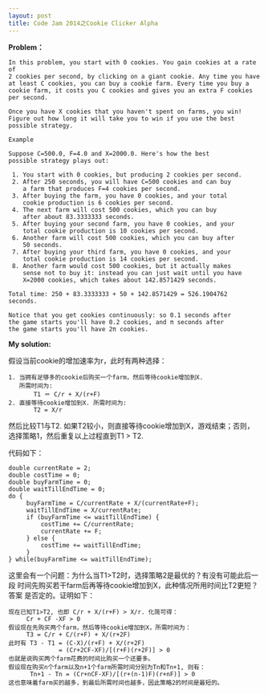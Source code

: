 ```yaml
---
layout: post
title: Code Jam 2014之Cookie Clicker Alpha
---
```


**Problem：**

    In this problem, you start with 0 cookies. You gain cookies at a rate of 
    2 cookies per second, by clicking on a giant cookie. Any time you have 
    at least C cookies, you can buy a cookie farm. Every time you buy a 
    cookie farm, it costs you C cookies and gives you an extra F cookies 
    per second.

    Once you have X cookies that you haven't spent on farms, you win! 
    Figure out how long it will take you to win if you use the best 
    possible strategy.

    Example

    Suppose C=500.0, F=4.0 and X=2000.0. Here's how the best 
    possible strategy plays out:

     1. You start with 0 cookies, but producing 2 cookies per second.
     2. After 250 seconds, you will have C=500 cookies and can buy 
        a farm that produces F=4 cookies per second.
     3. After buying the farm, you have 0 cookies, and your total 
        cookie production is 6 cookies per second.
     4. The next farm will cost 500 cookies, which you can buy 
        after about 83.3333333 seconds.
     5. After buying your second farm, you have 0 cookies, and your 
        total cookie production is 10 cookies per second.
     6. Another farm will cost 500 cookies, which you can buy after
        50 seconds.
     7. After buying your third farm, you have 0 cookies, and your 
        total cookie production is 14 cookies per second.
     8. Another farm would cost 500 cookies, but it actually makes 
        sense not to buy it: instead you can just wait until you have 
        X=2000 cookies, which takes about 142.8571429 seconds.
    
    Total time: 250 + 83.3333333 + 50 + 142.8571429 = 526.1904762 
    seconds.
    
    Notice that you get cookies continuously: so 0.1 seconds after 
    the game starts you'll have 0.2 cookies, and π seconds after 
    the game starts you'll have 2π cookies.

**My solution:**
<!-- more -->

假设当前cookie的增加速率为r，此时有两种选择：

    1. 当拥有足够多的cookie后购买一个farm，然后等待cookie增加到X. 
       所需时间为:
           T1 ＝ C/r + X/(r+F)
    2. 直接等待cookie增加到X. 所需时间为:
           T2 = X/r

然后比较T1与T2. 如果T2较小，则直接等待cookie增加到X，游戏结束；否则，
选择策略1，然后重复以上过程直到T1 > T2.

代码如下：

    double currentRate = 2;
    double costTime = 0;
    double buyFarmTime = 0;
    double waitTillEndTime = 0;
    do {
         buyFarmTime = C/currentRate + X/(currentRate+F);
         waitTillEndTime = X/currentRate;
         if (buyFarmTime <= waitTillEndTime) {
             costTime += C/currentRate;
             currentRate += F;
         } else {
             costTime += waitTillEndTime;
         }
    } while(buyFarmTime <= waitTillEndTime);

这里会有一个问题：为什么当T1>T2时，选择策略2是最优的？有没有可能此后一段
时间先购买若干farm后再等待cookie增加到X，此种情况所用时间比T2更短？答案
是否定的。证明如下：

    现在已知T1>T2, 也即 C/r + X/(r+F) > X/r. 化简可得：
         Cr + CF -XF > 0
    假设现在先购买两个farm，然后等待cookie增加到X，所需时间为：
         T3 = C/r + C/(r+F) + X/(r+2F)
    此时有 T3 - T1 = (C-X)/(r+F) + X/(r+2F)
                  = (Cr+2CF-XF)/[(r+F)(r+2F)] > 0
    也就是说购买两个farm花费的时间比购买一个还要多。
    假设现在购买n个farm以及n+1个farm所需时间分别为Tn和Tn+1, 则有：
          Tn+1 - Tn = (Cr+nCF-XF)/[(r+(n-1)F)(r+nF)] > 0
    这也意味着farm买的越多，到最后所需时间也越多，因此策略2的时间是最短的。